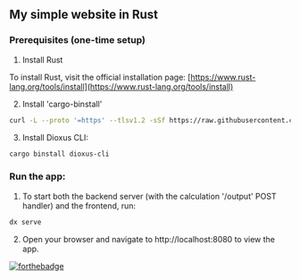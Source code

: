 ## My simple website in Rust

### Prerequisites (one-time setup)

1. Install Rust

To install Rust, visit the official installation page: [https://www.rust-lang.org/tools/install](https://www.rust-lang.org/tools/install)

2. Install 'cargo-binstall'

```bash
curl -L --proto '=https' --tlsv1.2 -sSf https://raw.githubusercontent.com/cargo-bins/cargo-binstall/main/install-from-binstall-release.sh | bash
````

3. Install Dioxus CLI:

```bash
cargo binstall dioxus-cli
```

### Run the app:

1. To start both the backend server (with the calculation '/output' POST handler) and the frontend, run:

```bash
dx serve
```

2. Open your browser and navigate to http://localhost:8080 to view the app.

[![forthebadge](https://forthebadge.com/images/badges/made-with-rust.svg)](https://forthebadge.com)
